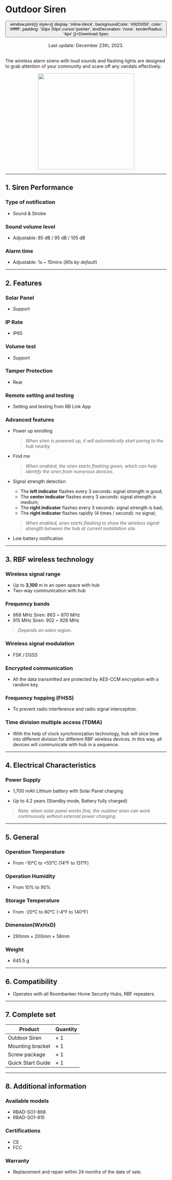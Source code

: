 ﻿# Outdoor Siren

<div style={{textAlign: 'center'}}>
<button onClick={() => window.print()} style={{ display: 'inline-block', backgroundColor: '#92D050', color: '#ffffff', padding: '10px 30px',cursor:'pointer', textDecoration: 'none', borderRadius: '4px' }}>Download Spec</button>
</div>

<br />

<center>
    Last update: December 23th, 2023.
</center>

<br />

The wireless alarm sirens with loud sounds and flashing lights are designed to grab attention of your community and scare off any vandals effectively.

<div align="center">
  <img src="https://dusunprj.oss-us-west-1.aliyuncs.com/roombanker/Outdoor%20Siren.png" width="300" />
</div>




------

## 1. Siren Performance

### Type of notification

* Sound & Strobe

### Sound volume level

* Adjustable: 85 dB / 95 dB / 105 dB

### Alarm time

* Adjustable: 1s ~ 15mins (*90s by default*)
------

## 2. Features

### Solar Panel

* Support

### IP Rate

* IP65

### Volume test

* Support

### Tamper Protection

* Rear

### Remote setting and testing

* Setting and testing from RB Link App

### Advanced features

* Power up enrolling  

  > *When siren is powered up, it will automatically start paring to the hub nearby*

* Find me  

  > *When enabled, the siren starts flashing green, which can help identify the siren from numerous devices.*

* Signal strength detection

  * The **left indicator** flashes every 3 seconds: signal strength is good;
  * The **center indicator** flashes every 3 seconds: signal strength is medium;
  * The **right indicator** flashes every 3 seconds: signal strength is bad;
  * The **right indicator** flashes rapidly (4 times / second): no signal; 

  > *When enabled, siren starts flashing to show the wireless signal strength between the hub at current installation site.* 

* Low battery notification

------

## 3. RBF wireless technology

### Wireless signal range

* Up to **3,100** m in an open space with hub
* Two-way communication with hub

### Frequency bands

* 868 MHz Siren: 863 ~ 870 MHz
* 915 MHz Siren: 902 ~ 928 MHz  
> *Depends on sales region.*

### Wireless signal modulation

* FSK / DSSS

### Encrypted communication

* All the data transmitted are protected by AES-CCM encryption with a random key.

### Frequency hopping (FHSS)

* To prevent radio interference and radio signal interception.

### Time division multiple access (TDMA)

* With the help of clock synchronization technology, hub will slice time into different division for different RBF wireless devices. In this way, all devices will communicate with hub in a sequence.

------

## 4. Electrical Characteristics

### Power Supply

* 1,700 mAh Lithium battery with Solar Panel charging

* Up to 4.2 years (Standby mode, Battery fully charged)

> *Note: when solar panel works fine, the outdoor siren can work continuously without external power charging.*

------

## 5. General

### Operation Temperature

* From -10°С to +55°С (14°F to 131°F)

### Operation Humidity

* From 10% to 90%

### Storage Temperature

* From -20°C to 60°C (-4°F to 140°F)

### Dimension(WxHxD)

* 290mm × 200mm × 58mm

### Weight

* 645.5 g

------

## 6. Compatibility

* Operates with all Roombanker Home Security Hubs,  RBF repeaters.

------

## 7. Complete set

| Product           | Quantity |
| ----------------- | -------- |
| Outdoor Siren     | × 1      |
| Mounting bracket  | × 1      |
| Screw package     | × 1      |
| Quick Start Guide | × 1      |



------

## 8. Additional information

### Available models

* RBAD-SO1-868
* RBAD-SO1-915

### Certifications

* CE
* FCC


### Warranty

* Replacement and repair within 24 months of the date of sale. 
